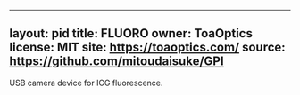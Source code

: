   ---
  layout: pid
  title: FLUORO
  owner: ToaOptics
  license: MIT
  site: https://toaoptics.com/
  source: https://github.com/mitoudaisuke/GPI
  ---
  USB camera device for ICG fluorescence.
